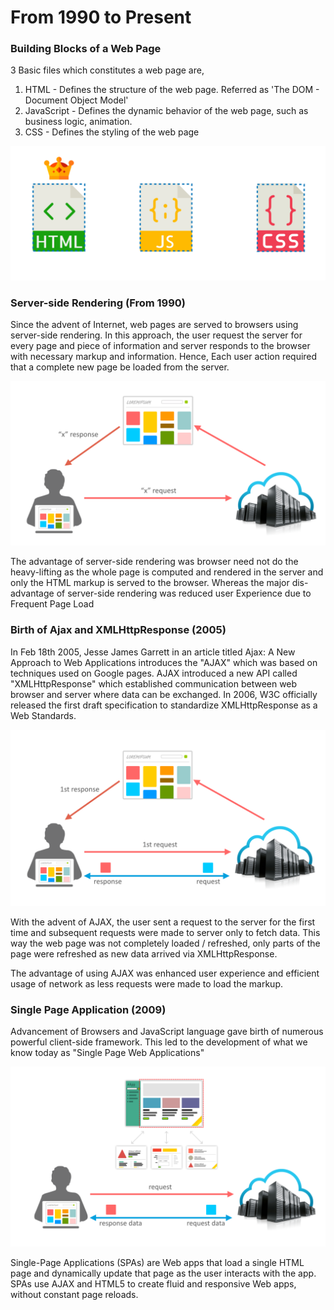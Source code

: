 # From 1990 to Present

### Building Blocks of a Web Page

3 Basic files which constitutes a web page are,

1. HTML - Defines the structure of the web page. Referred as 'The DOM - Document Object Model' 
2. JavaScript - Defines the dynamic behavior of the web page, such as business logic, animation.
3. CSS - Defines the styling of the web page

![3 Building blocks of a Simple web page](../.gitbook/assets/first-gen-web-page.png)

### Server-side Rendering \(From 1990\)

Since the advent of Internet, web pages are served to browsers using server-side rendering. In this approach, the user request the server for every page and piece of information and server responds to the browser with necessary markup and information. Hence, Each user action required that a complete new page be loaded from the server.

![Server-side Rendering](../.gitbook/assets/server-side-rendering.png)

The advantage of server-side rendering was browser need not do the heavy-lifting as the whole page is computed and rendered in the server and only the HTML markup is served to the browser. Whereas the major dis-advantage of server-side rendering was reduced user Experience due to Frequent Page Load

### Birth of Ajax and XMLHttpResponse \(2005\)

In Feb 18th 2005, Jesse James Garrett in an article titled Ajax: A New Approach to Web Applications introduces the "AJAX" which was based on techniques used on Google pages. AJAX introduced a new API called "XMLHttpResponse" which established communication between web browser and server where data can be exchanged. In 2006, W3C officially released the first draft specification to standardize XMLHttpResponse as a Web Standards.

![Birth of AJAX and XMLHttpResponse](../.gitbook/assets/birth-of-ajax.png)

With the advent of AJAX, the user sent a request to the server for the first time and subsequent requests were made to server only to fetch data. This way the web page was not completely loaded / refreshed, only parts of the page were refreshed as new data arrived via XMLHttpResponse.

The advantage of using AJAX was enhanced user experience and efficient usage of network as less requests were made to load the markup.

### Single Page Application \(2009\)

Advancement of Browsers and JavaScript language gave birth of numerous powerful client-side framework. This led to the development of what we know today as "Single Page Web Applications"

![Single Page Application ](../.gitbook/assets/single-page-apps.png)

Single-Page Applications \(SPAs\) are Web apps that load a single HTML page and dynamically update that page as the user interacts with the app. SPAs use AJAX and HTML5 to create fluid and responsive Web apps, without constant page reloads.

